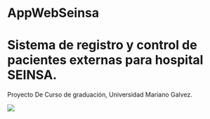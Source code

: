 # AppWebSeinsa

<h1> Sistema de registro y control de pacientes externas para hospital SEINSA. </h1>

<n>Proyecto De Curso de graduación, Universidad Mariano Galvez.</n>

![](http://3.bp.blogspot.com/-PdOifBOQw10/V0_Z4tJPjHI/AAAAAAAAAEk/tzYJ-R583-0rfFpjoj1TnxzvBgK94ilWgCK4B/s1600/INGENIERIA%2BEN%2BSISTEMAS%2BUMG%2B-%2Bcopia.jpg)
